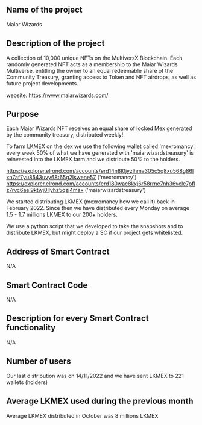## Name of the project
Maiar Wizards

## Description of the project
A collection of 10,000 unique NFTs on the MultiversX Blockchain.
Each randomly generated NFT acts as a membership to the Maiar Wizards Multiverse, entitling the owner to an equal redeemable share of the Community Treasury, granting access to Token and NFT airdrops, as well as future project developments.

website: https://www.maiarwizards.com/

## Purpose
Each Maiar Wizards NFT receives an equal share of locked Mex generated by the community treasury, distributed weekly!

To farm LKMEX on the dex we use the following wallet called 'mexromancy', every week 50% of what we have generated with 'maiarwizardstreasury' is reinvested into the LKMEX farm and we distribute 50% to the holders.

https://explorer.elrond.com/accounts/erd14n8l0jyzlhma305c5q8xu568g86lxn7af7yu8543uvy68t65g2lswene57 ('mexromancy')
https://explorer.elrond.com/accounts/erd180wac8kxj6r58rrne7nh36vcle7pflz7rvc6ael9ktwj0llyhz5qzj4max ('maiarwizardstreasury')


We started distributing LKMEX (mexromancy how we call it) back in February 2022. Since then we have distributed every Monday on average 1.5 - 1.7 millions LKMEX to our  200+ holders.

We use a python script that we developed to take the snapshots and to distribute LKMEX, but might deploy a SC if our project gets whitelisted.

## Address of Smart Contract
N/A

## Smart Contract Code
N/A

## Description for every Smart Contract functionality
N/A

## Number of users
Our last distribution was on 14/11/2022 and we have sent LKMEX to 221 wallets (holders)

## Average LKMEX used during the previous month
Average LKMEX distributed in October was 8 millions LKMEX
